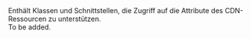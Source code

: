 <Namespace Name="Microsoft.Azure.Management.Cdn.Fluent.Models">
  <Docs>
    <summary>Enthält Klassen und Schnittstellen, die Zugriff auf die Attribute des CDN-Ressourcen zu unterstützen.</summary> 
    <remarks>To be added.</remarks>
  </Docs>
</Namespace>
